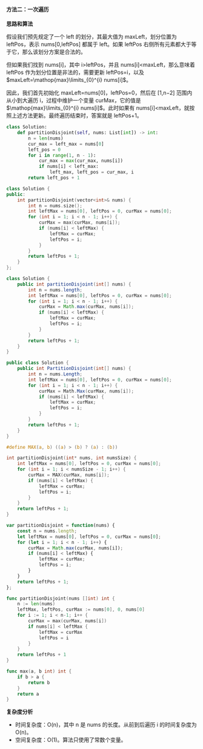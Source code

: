 ﻿#### [](https://leetcode.cn/problems/partition-array-into-disjoint-intervals/solution/fen-ge-shu-zu-by-leetcode-solution-t4pm//#方法二：一次遍历)方法二：一次遍历

**思路和算法**

假设我们预先规定了一个 left 的划分，其最大值为 maxLeft，划分位置为 leftPos，表示 nums[0,leftPos] 都属于 left。如果 leftPos 右侧所有元素都大于等于它，那么该划分方案是合法的。

但如果我们找到 nums[i]，其中 i>leftPos，并且 nums[i]<maxLeft，那么意味着 leftPos 作为划分位置是非法的，需要更新 leftPos=i，以及 $maxLeft=\mathop{max}\limits_{⁡0}^{i} nums[i]$。

因此，我们首先初始化 maxLeft=nums[0]，leftPos=0，然后在 [1,n−2] 范围内从小到大遍历 i，过程中维护一个变量 curMax，它的值是 $\mathop{max}\limits_{⁡0}^{i} nums[i]$。此时如果有 nums[i]<maxLeft，就按照上述方法更新。最终遍历结束时，答案就是 leftPos+1。

```Python
class Solution:
    def partitionDisjoint(self, nums: List[int]) -> int:
        n = len(nums)
        cur_max = left_max = nums[0]
        left_pos = 0
        for i in range(1, n - 1):
            cur_max = max(cur_max, nums[i])
            if nums[i] < left_max:
                left_max, left_pos = cur_max, i
        return left_pos + 1
```

```C++
class Solution {
public:
    int partitionDisjoint(vector<int>& nums) {
        int n = nums.size();
        int leftMax = nums[0], leftPos = 0, curMax = nums[0];
        for (int i = 1; i < n - 1; i++) {
            curMax = max(curMax, nums[i]);
            if (nums[i] < leftMax) {
                leftMax = curMax;
                leftPos = i;
            }
        }
        return leftPos + 1;
    }
};
```

```Java
class Solution {
    public int partitionDisjoint(int[] nums) {
        int n = nums.length;
        int leftMax = nums[0], leftPos = 0, curMax = nums[0];
        for (int i = 1; i < n - 1; i++) {
            curMax = Math.max(curMax, nums[i]);
            if (nums[i] < leftMax) {
                leftMax = curMax;
                leftPos = i;
            }
        }
        return leftPos + 1;
    }
}
```

```C#
public class Solution {
    public int PartitionDisjoint(int[] nums) {
        int n = nums.Length;
        int leftMax = nums[0], leftPos = 0, curMax = nums[0];
        for (int i = 1; i < n - 1; i++) {
            curMax = Math.Max(curMax, nums[i]);
            if (nums[i] < leftMax) {
                leftMax = curMax;
                leftPos = i;
            }
        }
        return leftPos + 1;
    }
}
```

```C
#define MAX(a, b) ((a) > (b) ? (a) : (b))

int partitionDisjoint(int* nums, int numsSize) {
    int leftMax = nums[0], leftPos = 0, curMax = nums[0];
    for (int i = 1; i < numsSize - 1; i++) {
        curMax = MAX(curMax, nums[i]);
        if (nums[i] < leftMax) {
            leftMax = curMax;
            leftPos = i;
        }
    }
    return leftPos + 1;
}
```

```JavaScript
var partitionDisjoint = function(nums) {
    const n = nums.length;
    let leftMax = nums[0], leftPos = 0, curMax = nums[0];
    for (let i = 1; i < n - 1; i++) {
        curMax = Math.max(curMax, nums[i]);
        if (nums[i] < leftMax) {
            leftMax = curMax;
            leftPos = i;
        }
    }
    return leftPos + 1;
};
```

```Go
func partitionDisjoint(nums []int) int {
    n := len(nums)
    leftMax, leftPos, curMax := nums[0], 0, nums[0]
    for i := 1; i < n-1; i++ {
        curMax = max(curMax, nums[i])
        if nums[i] < leftMax {
            leftMax = curMax
            leftPos = i
        }
    }
    return leftPos + 1
}

func max(a, b int) int {
    if b > a {
        return b
    }
    return a
}
```

**复杂度分析**

-   时间复杂度：O(n)，其中 n 是 nums 的长度。从前到后遍历 i 的时间复杂度为 O(n)。
-   空间复杂度：O(1)。算法只使用了常数个变量。
